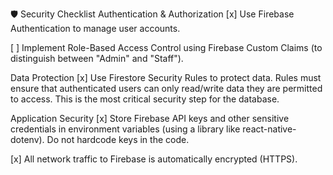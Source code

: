 🛡️ Security Checklist
Authentication & Authorization
[x] Use Firebase Authentication to manage user accounts.

[ ] Implement Role-Based Access Control using Firebase Custom Claims (to distinguish between "Admin" and "Staff").

Data Protection
[x] Use Firestore Security Rules to protect data. Rules must ensure that authenticated users can only read/write data they are permitted to access. This is the most critical security step for the database.

Application Security
[x] Store Firebase API keys and other sensitive credentials in environment variables (using a library like react-native-dotenv). Do not hardcode keys in the code.

[x] All network traffic to Firebase is automatically encrypted (HTTPS).
